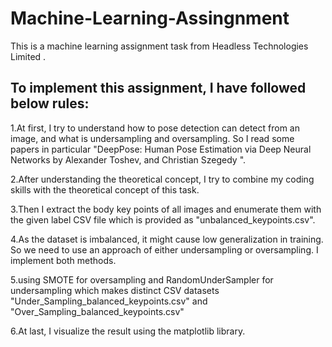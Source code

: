 # Machine-Learning-Assingnment
This is a machine learning assignment task from Headless Technologies Limited .

To implement this assignment, I have followed below rules:
---
1.At first, I  try to understand how to pose detection can detect from an image, and what is undersampling and oversampling. So I read some papers in particular "DeepPose: Human Pose Estimation via Deep Neural Networks by Alexander Toshev, and Christian Szegedy ".

2.After understanding the theoretical concept, I try to combine my coding skills with the theoretical concept of this task.

3.Then I extract the body key points of all images and enumerate them with the given label CSV file which is provided as "unbalanced_keypoints.csv".

4.As the dataset is imbalanced, it might cause low generalization in training. So we need to use an approach of either undersampling or oversampling. I implement both methods.

5.using SMOTE for oversampling and RandomUnderSampler for undersampling which makes distinct CSV datasets "Under_Sampling_balanced_keypoints.csv" and "Over_Sampling_balanced_keypoints.csv"

6.At last, I visualize the result using the matplotlib library.


